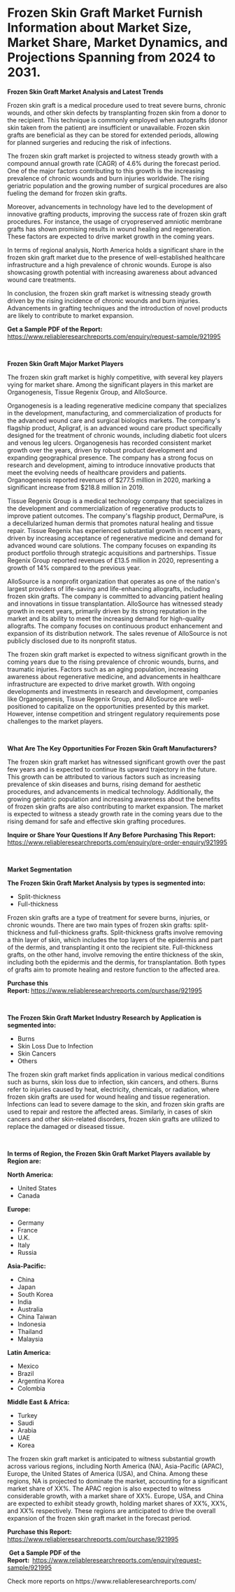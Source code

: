 <p><h1>Frozen Skin Graft Market Furnish Information about Market Size, Market Share, Market Dynamics, and Projections Spanning from 2024 to 2031.</h1></p><p><strong>Frozen Skin Graft Market Analysis and Latest Trends</strong></p>
<p><p>Frozen skin graft is a medical procedure used to treat severe burns, chronic wounds, and other skin defects by transplanting frozen skin from a donor to the recipient. This technique is commonly employed when autografts (donor skin taken from the patient) are insufficient or unavailable. Frozen skin grafts are beneficial as they can be stored for extended periods, allowing for planned surgeries and reducing the risk of infections.</p><p>The frozen skin graft market is projected to witness steady growth with a compound annual growth rate (CAGR) of 4.6% during the forecast period. One of the major factors contributing to this growth is the increasing prevalence of chronic wounds and burn injuries worldwide. The rising geriatric population and the growing number of surgical procedures are also fueling the demand for frozen skin grafts.</p><p>Moreover, advancements in technology have led to the development of innovative grafting products, improving the success rate of frozen skin graft procedures. For instance, the usage of cryopreserved amniotic membrane grafts has shown promising results in wound healing and regeneration. These factors are expected to drive market growth in the coming years.</p><p>In terms of regional analysis, North America holds a significant share in the frozen skin graft market due to the presence of well-established healthcare infrastructure and a high prevalence of chronic wounds. Europe is also showcasing growth potential with increasing awareness about advanced wound care treatments.</p><p>In conclusion, the frozen skin graft market is witnessing steady growth driven by the rising incidence of chronic wounds and burn injuries. Advancements in grafting techniques and the introduction of novel products are likely to contribute to market expansion.</p></p>
<p><strong>Get a Sample PDF of the Report:&nbsp;</strong> <a href="https://www.reliableresearchreports.com/enquiry/request-sample/921995">https://www.reliableresearchreports.com/enquiry/request-sample/921995</a></p>
<p>&nbsp;</p>
<p><strong>Frozen Skin Graft Major Market Players</strong></p>
<p><p>The frozen skin graft market is highly competitive, with several key players vying for market share. Among the significant players in this market are Organogenesis, Tissue Regenix Group, and AlloSource.</p><p>Organogenesis is a leading regenerative medicine company that specializes in the development, manufacturing, and commercialization of products for the advanced wound care and surgical biologics markets. The company's flagship product, Apligraf, is an advanced wound care product specifically designed for the treatment of chronic wounds, including diabetic foot ulcers and venous leg ulcers. Organogenesis has recorded consistent market growth over the years, driven by robust product development and expanding geographical presence. The company has a strong focus on research and development, aiming to introduce innovative products that meet the evolving needs of healthcare providers and patients. Organogenesis reported revenues of $277.5 million in 2020, marking a significant increase from $218.8 million in 2019.</p><p>Tissue Regenix Group is a medical technology company that specializes in the development and commercialization of regenerative products to improve patient outcomes. The company's flagship product, DermaPure, is a decellularized human dermis that promotes natural healing and tissue repair. Tissue Regenix has experienced substantial growth in recent years, driven by increasing acceptance of regenerative medicine and demand for advanced wound care solutions. The company focuses on expanding its product portfolio through strategic acquisitions and partnerships. Tissue Regenix Group reported revenues of £13.5 million in 2020, representing a growth of 14% compared to the previous year.</p><p>AlloSource is a nonprofit organization that operates as one of the nation's largest providers of life-saving and life-enhancing allografts, including frozen skin grafts. The company is committed to advancing patient healing and innovations in tissue transplantation. AlloSource has witnessed steady growth in recent years, primarily driven by its strong reputation in the market and its ability to meet the increasing demand for high-quality allografts. The company focuses on continuous product enhancement and expansion of its distribution network. The sales revenue of AlloSource is not publicly disclosed due to its nonprofit status.</p><p>The frozen skin graft market is expected to witness significant growth in the coming years due to the rising prevalence of chronic wounds, burns, and traumatic injuries. Factors such as an aging population, increasing awareness about regenerative medicine, and advancements in healthcare infrastructure are expected to drive market growth. With ongoing developments and investments in research and development, companies like Organogenesis, Tissue Regenix Group, and AlloSource are well-positioned to capitalize on the opportunities presented by this market. However, intense competition and stringent regulatory requirements pose challenges to the market players.</p></p>
<p>&nbsp;</p>
<p><strong>What Are The Key Opportunities For Frozen Skin Graft Manufacturers?</strong></p>
<p><p>The frozen skin graft market has witnessed significant growth over the past few years and is expected to continue its upward trajectory in the future. This growth can be attributed to various factors such as increasing prevalence of skin diseases and burns, rising demand for aesthetic procedures, and advancements in medical technology. Additionally, the growing geriatric population and increasing awareness about the benefits of frozen skin grafts are also contributing to market expansion. The market is expected to witness a steady growth rate in the coming years due to the rising demand for safe and effective skin grafting procedures.</p></p>
<p><strong>Inquire or Share Your Questions If Any Before Purchasing This Report:</strong> <a href="https://www.reliableresearchreports.com/enquiry/pre-order-enquiry/921995">https://www.reliableresearchreports.com/enquiry/pre-order-enquiry/921995</a></p>
<p>&nbsp;</p>
<p><strong>Market Segmentation</strong></p>
<p><strong>The Frozen Skin Graft Market Analysis by types is segmented into:</strong></p>
<p><ul><li>Split-thickness</li><li>Full-thickness</li></ul></p>
<p><p>Frozen skin grafts are a type of treatment for severe burns, injuries, or chronic wounds. There are two main types of frozen skin grafts: split-thickness and full-thickness grafts. Split-thickness grafts involve removing a thin layer of skin, which includes the top layers of the epidermis and part of the dermis, and transplanting it onto the recipient site. Full-thickness grafts, on the other hand, involve removing the entire thickness of the skin, including both the epidermis and the dermis, for transplantation. Both types of grafts aim to promote healing and restore function to the affected area.</p></p>
<p><strong>Purchase this Report:&nbsp;</strong><a href="https://www.reliableresearchreports.com/purchase/921995">https://www.reliableresearchreports.com/purchase/921995</a></p>
<p>&nbsp;</p>
<p><strong>The Frozen Skin Graft Market Industry Research by Application is segmented into:</strong></p>
<p><ul><li>Burns</li><li>Skin Loss Due to Infection</li><li>Skin Cancers</li><li>Others</li></ul></p>
<p><p>The frozen skin graft market finds application in various medical conditions such as burns, skin loss due to infection, skin cancers, and others. Burns refer to injuries caused by heat, electricity, chemicals, or radiation, where frozen skin grafts are used for wound healing and tissue regeneration. Infections can lead to severe damage to the skin, and frozen skin grafts are used to repair and restore the affected areas. Similarly, in cases of skin cancers and other skin-related disorders, frozen skin grafts are utilized to replace the damaged or diseased tissue.</p></p>
<p>&nbsp;</p>
<p><strong>In terms of Region, the Frozen Skin Graft Market Players available by Region are:</strong></p>
<p>
    <p> <strong> North America: </strong>
        <ul>
            <li>United States</li>
            <li>Canada</li>
        </ul>
        </p> 
    <p> <strong> Europe: </strong>
        <ul>
            <li>Germany</li>
            <li>France</li>
            <li>U.K.</li>
            <li>Italy</li>
            <li>Russia</li>
        </ul>
        </p> 
    <p> <strong> Asia-Pacific: </strong>
        <ul>
            <li>China</li>
            <li>Japan</li>
            <li>South Korea</li>
            <li>India</li>
            <li>Australia</li>
            <li>China Taiwan</li>
            <li>Indonesia</li>
            <li>Thailand</li>
            <li>Malaysia</li>
        </ul>
        </p> 
    <p> <strong> Latin America: </strong>
        <ul>
            <li>Mexico</li>
            <li>Brazil</li>
            <li>Argentina Korea</li>
            <li>Colombia</li>
        </ul>
        </p> 
    <p> <strong> Middle East & Africa: </strong>
        <ul>
            <li>Turkey</li>
            <li>Saudi</li>
            <li>Arabia</li>
            <li>UAE</li>
            <li>Korea</li>
        </ul>
    </p>
    </p>
<p><p>The frozen skin graft market is anticipated to witness substantial growth across various regions, including North America (NA), Asia-Pacific (APAC), Europe, the United States of America (USA), and China. Among these regions, NA is projected to dominate the market, accounting for a significant market share of XX%. The APAC region is also expected to witness considerable growth, with a market share of XX%. Europe, USA, and China are expected to exhibit steady growth, holding market shares of XX%, XX%, and XX% respectively. These regions are anticipated to drive the overall expansion of the frozen skin graft market in the forecast period.</p></p>
<p><strong>Purchase this Report: </strong><a href="https://www.reliableresearchreports.com/purchase/921995">https://www.reliableresearchreports.com/purchase/921995</a></p>
<p>&nbsp;<strong>Get a Sample PDF of the Report:&nbsp;&nbsp;</strong><a href="https://www.reliableresearchreports.com/enquiry/request-sample/921995">https://www.reliableresearchreports.com/enquiry/request-sample/921995</a></p>
<p><strong></strong></p>
<p>Check more reports on https://www.reliableresearchreports.com/</p>